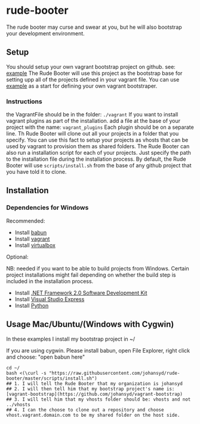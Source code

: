 # rude-booter
The rude booter may curse and swear at you, but he will also bootstrap your development environment.

## Setup

You should setup your own vagrant bootstrap project on github. see: [example](https://github.com/johansyd/vagrant-bootstrap)
The Rude Booter will use this project as the bootstrap base for setting upp all of the projects defined in your vagrant file.
You can use [example](https://github.com/johansyd/vagrant-bootstrap) as a start for defining your own vagrant bootstraper.

### Instructions

the VagrantFile should be in the folder: `./vagrant`
If you want to install vagrant plugins as part of the installation. add a file at the base of your project with the name: `vagrant_plugins`
Each plugin should be on a separate line.
Th Rude Booter will clone out all your projects in a folder that you specify. You can use this fact to setup your projects as vhosts that can be used by vagrant to provision them as shared folders.
The Rude Booter can also run a installation script for each of your projects. Just specify the path to the installation file during the installation process. By default, the Rude Booter will use `scripts/install.sh` from the base of any github project that you have told it to clone.

## Installation

### Dependencies for Windows

Recommended:

- Install [babun](http://babun.github.io/)
- Install [vagrant](https://www.vagrantup.com/downloads.html)
- Install [virtualbox](https://www.virtualbox.org/)

Optional:

NB: needed if you want to be able to build projects from Windows. Certain project installations might fail depending on whether the build step is included in the installation process.

- Install [.NET Framework 2.0 Software Development Kit](https://www.microsoft.com/en-us/download/details.aspx?id=15354)
- Install [Visual Studio Express](https://www.visualstudio.com/vs/visual-studio-express/)
- Install [Python](https://www.python.org/downloads/release/python-2713/)

## Usage Mac/Ubuntu/(Windows with Cygwin)

In these examples I install my bootstrap project in ~/

If you are using cygwin. Please install babun, open File Explorer, right click and choose: "open babun here"

    cd ~/
    bash <(\curl -s "https://raw.githubusercontent.com/johansyd/rude-booter/master/scripts/install.sh")
    ## 1. I will tell the Rude Booter that my organization is johansyd
    ## 2. I will then tell him that my bootstrap project's name is: [vagrant-bootstrap](https://github.com/johansyd/vagrant-bootstrap)
    ## 3. I will tell him that my vhosts folder should be: vhosts and not ../vhosts
    ## 4. I can the choose to clone out a repository and choose vhost.vagrant.domain.com to be my shared folder on the host side.
